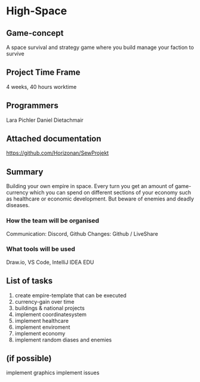 # High-Space

## Game-concept
A space survival and strategy game where you build manage your faction to survive


## Project Time Frame
4 weeks, 40 hours worktime

## Programmers
Lara Pichler
Daniel Dietachmair

## Attached documentation
https://github.com/Horizonan/SewProjekt

## Summary
Building your own empire in space. Every turn you get an amount of game-currency which you can spend on 
different sections of your economy such as healthcare or economic development. But beware of enemies and deadly diseases. 

### How the team will be organised
Communication: Discord, Github
Changes: Github / LiveShare

### What tools will be used
Draw.io, VS Code, IntelliJ IDEA EDU


## List of tasks
1. create empire-template that can be executed 
2. currency-gain over time
3. buildings & national projects
4. implement coordinatesystem 
5. implement healthcare
6. implement enviroment
7. implement economy
8. implement random diases and enemies


## (if possible) 
implement graphics
implement issues

